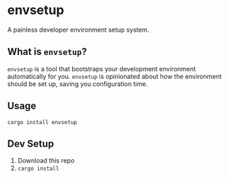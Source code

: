 # envsetup

A painless developer environment setup system.

## What is `envsetup`?
`envsetup` is a tool that bootstraps your development 
environment automatically for you. `envsetup` is 
opinionated about how the environment should be 
set up, saving you configuration time.

## Usage

[//]: # (Note: TBD)
`cargo install envsetup`


## Dev Setup
1. Download this repo
2. `cargo install`